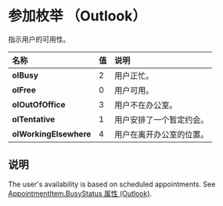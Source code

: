 
# 参加枚举 （Outlook）

指示用户的可用性。



|**名称**|**值**|**说明**|
|:-----|:-----|:-----|
|**olBusy**|2|用户正忙。|
|**olFree**|0|用户可用。|
|**olOutOfOffice**|3|用户不在办公室。|
|**olTentative**|1|用户安排了一个暂定约会。|
|**olWorkingElsewhere**|4|用户在离开办公室的位置。|

## 说明

The user's availability is based on scheduled appointments. See [AppointmentItem.BusyStatus 属性 (Outlook)](38a07f42-121d-86a4-68fe-0c508ddb265a.md).


